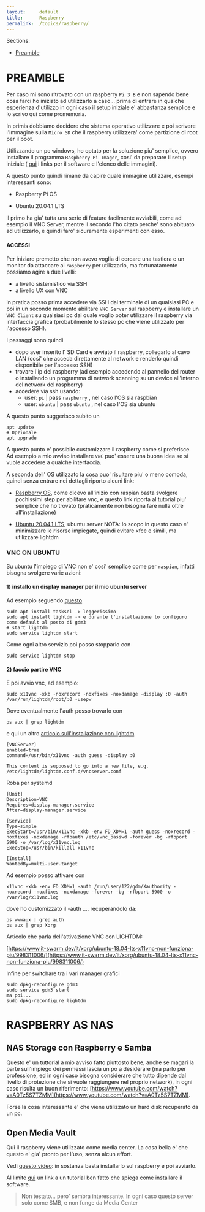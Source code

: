 ```yaml
---
layout:     default
title:      Raspberry
permalink:  /topics/raspberry/
---
```



Sections:

- [Preamble](#preamble)

PREAMBLE
========

Per caso mi sono ritrovato con un raspberry `Pi 3 B` e non sapendo bene cosa farci ho iniziato ad utilizzarlo a caso...
prima di entrare in qualche esperienza d'utilizzo in ogni caso il setup iniziale e' abbastanza semplice e lo scrivo qui come promemoria.

In primis dobbiamo decidere che sistema operativo utilizzare e poi scrivere l'immagine sulla `Micro SD` che il raspberry utilizzera' come partizione di root per il boot.

Utilizzando un pc windows, ho optato per la soluzione piu' semplice, ovvero installare il programma `Raspberry Pi Imager`, cosi' da preparare il setup iniziale ( [qui](https://www.raspberrypi.org/downloads/) i links per il software e l'elenco delle immagini).

A questo punto quindi rimane da capire quale immagine utilizzare, esempi interessanti sono:

- Raspberry Pi OS

- Ubuntu 20.04.1 LTS

il primo ha gia' tutta una serie di feature facilmente avviabili, come ad esempio il VNC Server, mentre il secondo l'ho citato perche' sono abituato ad utilizzarlo, 
e quindi faro' sicuramente esperimenti con esso.

#### ACCESSI

Per iniziare premetto che non avevo voglia di cercare una tastiera e un monitor da attaccare al `raspberry` per utilizzarlo, ma fortunatamente possiamo agire a due livelli:

- a livello sistemistico via SSH
- a livello UX con VNC

in pratica posso prima accedere via SSH dal terminale di un qualsiasi PC e poi in un secondo momento abilitare `VNC Server` sul raspberry 
e installare un `VNC Client` su qualsiasi pc dal quale voglio poter utilizzare il raspberry via interfaccia grafica (probabilmente lo stesso pc che viene utilizzato per l'accesso SSH).

I passaggi sono quindi 

- dopo aver inserito l' SD Card e avviato il raspberry, collegarlo al cavo LAN (cosi' che acceda direttamente al network e renderlo quindi disponibile per l'accesso SSH)
- trovare l'ip del raspberry (ad esempio accedendo al pannello del router o installando un programma di network scanning su un device all'interno del network del raspberry)
- accedere via ssh usando:
    - user: `pi` | pass  `raspberry` , nel caso l'OS sia raspbian
    - user: `ubuntu` | pass  `ubuntu` , nel caso l'OS sia ubuntu
    
A questo punto suggerisco subito un 

````shell script
apt update
# Opzionale
apt upgrade 
````

A questo punto e' possibile customizzare il raspberry come si preferisce. Ad esempio a mio avviso installare `VNC` puo' essere una buona idea se si vuole accedere a qualche interfaccia.

A seconda dell' OS utilizzato la cosa puo' risultare piu' o meno comoda, quindi senza entrare nei dettagli riporto alcuni link:

- [Raspberry OS](https://www.raspberrypi.org/documentation/remote-access/vnc/), 
    come dicevo all'inizio con raspian basta svolgere pochissimi step per abilitare vnc, e questo link riporta al tutorial piu' semplice che ho trovato (praticamente non bisogna fare nulla oltre all'installazione)

- [Ubuntu 20.04.1 LTS](https://engineerworkshop.com/blog/how-to-install-a-vnc-server-on-rpi-for-remote-desktop/), ubuntu server
    NOTA: lo scopo in questo caso e' minimizzare le risorse impiegate, quindi evitare xfce e simili, ma utilizzare lightdm


### VNC ON UBUNTU

Su ubuntu l'impiego di VNC non e' cosi' semplice come per `raspian`, infatti bisogna svolgere varie azioni:



#### 1) installo un display manager per il mio ubuntu server
Ad esempio seguendo [questo](https://phoenixnap.com/kb/how-to-install-a-gui-on-ubuntu)
````
sudo apt install tasksel -> leggerissimo
sudo apt install lightdm -> e durante l'installazione lo configuro come default al posto di gdm3
# start lightdm
sudo service lightdm start
````

Come ogni altro servizio poi posso stopparlo con 

````
sudo service lightdm stop
````

 
#### 2) faccio partire VNC

E poi avvio vnc, ad esempio:
````
sudo x11vnc -xkb -noxrecord -noxfixes -noxdamage -display :0 -auth /var/run/lightdm/root/:0 -usepw
````
Dove eventualmente l'auth posso trovarlo con 
````
ps aux | grep lightdm
````

e qui un altro [articolo sull'installazione con lightdm](https://www.it-swarm.dev/it/server/come-configurare-x11vnc-accedere-con-la-schermata-di-accesso-grafica/961435785/)

````
[VNCServer]
enabled=true
command=/usr/bin/x11vnc -auth guess -display :0

This content is supposed to go into a new file, e.g.
/etc/lightdm/lightdm.conf.d/vncserver.conf
````

Roba per systemd
````
[Unit]
Description=VNC
Requires=display-manager.service
After=display-manager.service

[Service]
Type=simple
ExecStart=/usr/bin/x11vnc -xkb -env FD_XDM=1 -auth guess -noxrecord -noxfixes -noxdamage -rfbauth /etc/vnc_passwd -forever -bg -rfbport 5900 -o /var/log/x11vnc.log
ExecStop=/usr/bin/killall x11vnc

[Install]
WantedBy=multi-user.target
````

Ad esempio posso attivare con

````
x11vnc -xkb -env FD_XDM=1 -auth /run/user/122/gdm/Xauthority -noxrecord -noxfixes -noxdamage -forever -bg -rfbport 5900 -o /var/log/x11vnc.log
````
dove ho customizzato il -auth .... recuperandolo da:
````
ps wwwaux | grep auth
ps aux | grep Xorg
````
Articolo che parla dell'attivazione VNC con LIGHTDM:

[https://www.it-swarm.dev/it/xorg/ubuntu-18.04-lts-x11vnc-non-funziona-piu/998311006/](https://www.it-swarm.dev/it/xorg/ubuntu-18.04-lts-x11vnc-non-funziona-piu/998311006/)

Infine per switchare tra i vari manager grafici 

````
sudo dpkg-reconfigure gdm3
sudo service gdm3 start
ma poi...
sudo dpkg-reconfigure lightdm
````



RASPBERRY AS NAS
================

NAS Storage con Raspberry e Samba
---------------------------------

Questo e' un tuttorial a mio avviso fatto piuttosto bene, anche se magari la parte sull'impiego dei permessi lascia un po a desiderare (ma parlo per professione, ed in ogni caso bisogna considerare che tutto dipende dal livello di protezione che si vuole raggiungere nel proprio network),
in ogni caso risulta un buon riferimento: [https://www.youtube.com/watch?v=A0Tz5S7TZMM](https://www.youtube.com/watch?v=A0Tz5S7TZMM).

Forse la cosa interessante e' che viene utilizzato un hard disk recuperato da un pc.


Open Media Vault
----------------

Qui il raspberry viene utilizzato come media center. La cosa bella e' che questo e' gia' pronto per l'uso, senza alcun effort.

Vedi [questo video](https://www.youtube.com/watch?v=EMyysNJQpl8): in sostanza basta installarlo sul raspberry e poi avviarlo.

Al limite [qui](https://pimylifeup.com/raspberry-pi-openmediavault/) un link a un tutorial ben fatto che spiega come installare il software.

> Non testato... pero' sembra interessante. In ogni caso questo server solo come SMB, e non funge da Media Center

